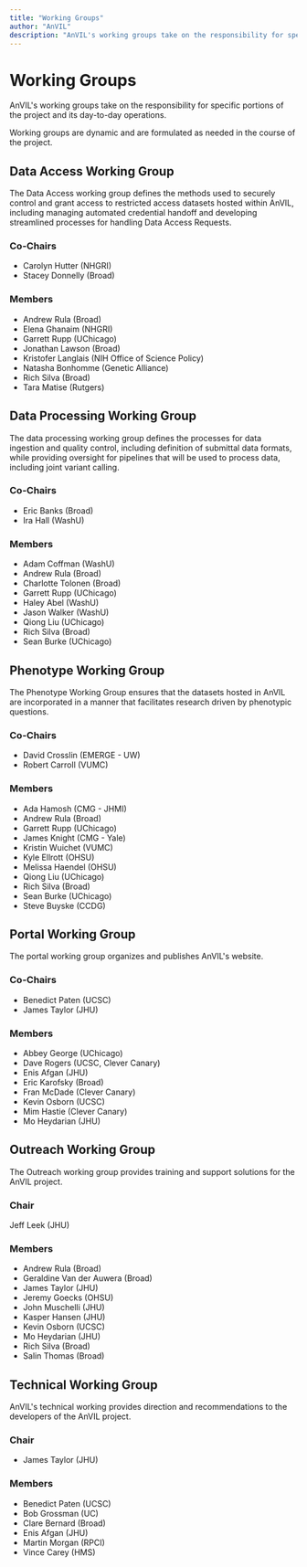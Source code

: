 ```yaml
---
title: "Working Groups"
author: "AnVIL"
description: "AnVIL's working groups take on the responsibility for specific portions of the project and its day-to-day operations."
---
```


# Working Groups

<hero small>AnVIL's working groups take on the responsibility for specific portions of the project and its day-to-day operations.</hero>

Working groups are dynamic and are formulated as needed in the course of the project.

## Data Access Working Group

The Data Access working group defines the methods used to securely control and grant access to restricted access datasets hosted within AnVIL, including managing automated credential handoff and developing streamlined processes for handling Data Access Requests.

### Co-Chairs
- Carolyn Hutter (NHGRI)
- Stacey Donnelly (Broad)

### Members
- Andrew Rula (Broad)
- Elena Ghanaim (NHGRI)
- Garrett Rupp (UChicago)
- Jonathan Lawson (Broad)
- Kristofer Langlais (NIH Office of Science Policy)
- Natasha Bonhomme (Genetic Alliance)
- Rich Silva (Broad)
- Tara Matise (Rutgers)

## Data Processing Working Group
The data processing working group defines the processes for data ingestion and quality control, including definition of submittal data formats, while providing oversight for pipelines that will be used to process data, including joint variant calling.

### Co-Chairs
- Eric Banks (Broad)
- Ira Hall (WashU)

### Members
- Adam Coffman (WashU)
- Andrew Rula (Broad)
- Charlotte Tolonen (Broad)
- Garrett Rupp (UChicago)
- Haley Abel (WashU)
- Jason Walker (WashU)
- Qiong Liu (UChicago)
- Rich Silva (Broad)
- Sean Burke (UChicago)

## Phenotype Working Group
The Phenotype Working Group ensures that the datasets hosted in AnVIL are incorporated in a manner that facilitates research driven by phenotypic questions.

### Co-Chairs
- David Crosslin (EMERGE - UW)
- Robert Carroll (VUMC)

### Members
- Ada Hamosh (CMG - JHMI)
- Andrew Rula (Broad)
- Garrett Rupp (UChicago)
- James Knight (CMG - Yale)
- Kristin Wuichet (VUMC)
- Kyle Ellrott (OHSU)
- Melissa Haendel (OHSU)
- Qiong Liu (UChicago)
- Rich Silva (Broad)
- Sean Burke (UChicago)
- Steve Buyske (CCDG)

## Portal Working Group
The portal working group organizes and publishes AnVIL's website.

### Co-Chairs
- Benedict Paten (UCSC)
- James Taylor (JHU)

### Members
- Abbey George (UChicago)
- Dave Rogers (UCSC, Clever Canary)
- Enis Afgan (JHU)
- Eric Karofsky (Broad)
- Fran McDade (Clever Canary)
- Kevin Osborn (UCSC)
- Mim Hastie (Clever Canary)
- Mo Heydarian (JHU)

## Outreach Working Group
The Outreach working group provides training and support solutions for the AnVIL project.

### Chair
Jeff Leek (JHU)

### Members
- Andrew Rula (Broad)
- Geraldine Van der Auwera (Broad)
- James Taylor (JHU)
- Jeremy Goecks (OHSU)
- John Muschelli (JHU)
- Kasper Hansen (JHU)
- Kevin Osborn (UCSC)
- Mo Heydarian (JHU)
- Rich Silva (Broad)
- Salin Thomas (Broad)

## Technical Working Group
AnVIL's technical working provides direction and recommendations to the developers of the AnVIL project.

### Chair
- James Taylor (JHU)

### Members
- Benedict Paten (UCSC)
- Bob Grossman (UC)
- Clare Bernard (Broad)
- Enis Afgan (JHU)
- Martin Morgan (RPCI)
- Vince Carey (HMS)
